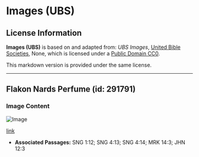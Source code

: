 # Images (UBS)

## License Information

**Images (UBS)** is based on and adapted from: _UBS Images_, [United Bible Societies](https://unitedbiblesocieties.org/), None, which is licensed under a [Public Domain CC0](https://creativecommons.org/public-domain/cc0/).

This markdown version is provided under the same license.



--------------------------------

## Flakon Nards Perfume (id: 291791)

### Image Content

![Image](https://cdn.aquifer.bible/aquifer-content/resources/Media/WEB-0228_flacon_nards_perfume.jpg)

[link](https://cdn.aquifer.bible/aquifer-content/resources/Media/WEB-0228_flacon_nards_perfume.jpg)

* **Associated Passages:** SNG 1:12; SNG 4:13; SNG 4:14; MRK 14:3; JHN 12:3

